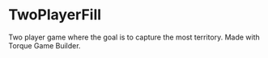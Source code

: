 # TwoPlayerFill
Two player game where the goal is to capture the most territory.  Made with Torque Game Builder.
